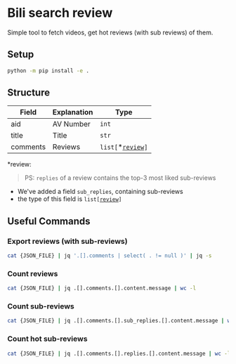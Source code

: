# Bili search review

Simple tool to fetch videos, get hot reviews (with sub reviews) of them.

## Setup

```bash
python -m pip install -e .
```

## Structure

[`review`]: https://github.com/SocialSisterYi/bilibili-API-collect/blob/16d455ff098f46502eca2bafc7b96a2959a82f1b/docs/comment/readme.md#%E8%AF%84%E8%AE%BA%E6%9D%A1%E7%9B%AE%E5%AF%B9%E8%B1%A1

| Field    | Explanation | Type                  |
| -------- | ----------- | --------------------- |
| aid      | AV Number   | `int`                 |
| title    | Title       | `str`                 |
| comments | Reviews     | `list[`*[`review`]`]` |

*review:
> PS: `replies` of a review contains the top-3 most liked sub-reviews
- We've added a field `sub_replies`, containing sub-reviews
- the type of this field is `list[`[`review`]`]`

## Useful Commands

### Export reviews (with sub-reviews)

```bash
cat {JSON_FILE} | jq '.[].comments | select( . != null )' | jq -s
```

### Count reviews

```bash
cat {JSON_FILE} | jq .[].comments.[].content.message | wc -l
```

### Count sub-reviews

```bash
cat {JSON_FILE} | jq .[].comments.[].sub_replies.[].content.message | wc -l
```

### Count hot sub-reviews

```bash
cat {JSON_FILE} | jq .[].comments.[].replies.[].content.message | wc -l
```

